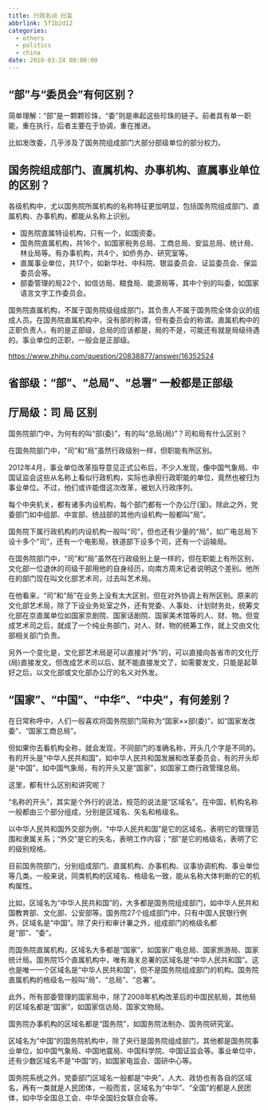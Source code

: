 ```yaml
---
title: 行政名词 扫盲
abbrlink: 5f1b2d12
categories:
  - others
  - politics
  - china
date: 2018-03-24 00:00:00
---
```

## “部”与“委员会”有何区别？
 简单理解：“部”是一颗颗珍珠，“委”则是串起这些珍珠的链子。前者具有单一职能，重在执行，后者主要在于协调，重在推进。

比如发改委，几乎涉及了国务院组成部门大部分部级单位的部分权力。


## 国务院组成部门、直属机构、办事机构、直属事业单位的区别？

各级机构中，尤以国务院所属机构的名称特征更加明显，包括国务院组成部门、直属机构、办事机构，都能从名称上识别。

- 国务院直属特设机构，只有一个，如国资委。
- 国务院直属机构，共16个，如国家税务总局、工商总局、安监总局、统计局、林业局等。有办事机构，共4个，如侨务办、研究室等。
- 直属事业单位，共17个，如新华社、中科院、银监委员会、证监委员会、保监委员会等。
- 部委管理的局22个，如信访局、粮食局、能源局等，其中个别的叫委，如国家语言文字工作委员会。

国务院直属机构，不属于国务院级组成部门，其负责人不属于国务院全体会议的组成人员。在国务院直属机构中，没有部的称谓，但有委员会的称谓。直属机构中的正职负责人，有的是正部级，总局的应该都是，局的不是，可能还有就是局级待遇的。事业单位的正职，一般会是正部级。


https://www.zhihu.com/question/20838877/answer/16352524


## 省部级：“部”、“总局”、“总署” 一般都是正部级


## 厅局级：司 局 区别

国务院部门中，为何有的叫“部(委)”，有的叫“总局(局)”？司和局有什么区别？


在国务院部门中，“司”和“局”虽然行政级别一样，但职能有所区别。


2012年4月，事业单位改革指导意见正式公布后，不少人发现，像中国气象局、中国证监会这些从名称上看似行政机构，实际也承担行政职能的单位，竟然也被归为事业单位。不过，他们或许能借这次改革，被划入行政序列。

每个中央机关，都有诸多内设机构，每个部门都有一个办公厅(室)。除此之外，党委部门如中组部、中宣部、统战部的其他内设机构一般都叫“局”。

国务院下属行政机构的内设机构一般叫“司”，但也还有少量的“局”，如广电总局下设十多个“司”，还有一个电影局，铁道部下设多个司，还有一个运输局。

在国务院部门中，“司”和“局”虽然在行政级别上是一样的，但在职能上有所区别，文化部一位退休的司级干部用他的自身经历，向南方周末记者说明这个差别。他所在的部门现在叫文化部艺术司，过去叫艺术局。

在他看来，“司”和“局”在业务上没有太大区别，但在对外协调上有所区别。原来的文化部艺术局，除了下设业务处室之外，还有党委、人事处、计划财务处，统筹文化部在京直属单位如国家京剧院、国家话剧院、国家美术馆等的人、财、物。但变成艺术司之后，就成了一个纯业务部门，对人、财、物的统筹工作，就上交由文化部相关部门负责。

另外一个变化是，文化部艺术局是可以直接对“外”的，可以直接向各省市的文化厅(局)直接发文。但改成艺术司以后，就不能直接发文了，如需要发文，只能是起草好之后，以文化部或文化部办公厅的名义对外发。

## “国家”、“中国”、“中华”、“中央”，有何差别？

在日常称呼中，人们一般喜欢将国务院部门简称为“国家××部(委)”，如“国家发改委”、“国家工商总局”。

但如果你去看机构全称，就会发现，不同部门的准确名称，开头几个字是不同的。有的开头是“中华人民共和国”，如中华人民共和国发展和改革委员会，有的开头却是“中国”，如中国气象局，有的开头又是“国家”，如国家工商行政管理总局。

这里，都有什么区别和讲究呢？

“名称的开头”，其实是个外行的说法，规范的说法是“区域名”。在中国，机构名称一般都由三个部分组成，分别是区域名、矢名和格级名。

以中华人民共和国外交部为例，“中华人民共和国”是它的区域名，表明它的管理范围和隶属关系；“外交”是它的矢名，表明工作内容；“部”是它的格级名，表明了它的级别规格。

目前国务院部门，分别组成部门、直属机构、办事机构、议事协调机构、事业单位等几类。一般来说，同类机构的区域名、格级名一致，能从名称大体判断的它的机构属性。

比如，区域名为“中华人民共和国”的，大多都是国务院组成部门，如中华人民共和国教育部、文化部、公安部等。国务院27个组成部门中，只有中国人民银行例外，区域名是“中国”。除了央行和审计署之外，组成部门的格级名都是“部”、“委”。

而国务院直属机构，区域名大多都是“国家”，如国家广电总局、国家旅游局、国家统计局。国务院15个直属机构中，唯有海关总署的区域名是“中华人民共和国”。这也是唯一一个区域名是“中华人民共和国”，但不是国务院组成部门的机构。国务院直属机构的格级名一般叫“局”、“总局”、“总署”。

此外，所有部委管理的国家局中，除了2008年机构改革后的中国民航局，其他局的区域名都是“国家”，如国家信访局、国家文物局。

国务院办事机构的区域名都是“国务院”，如国务院法制办、国务院研究室。

区域名为“中国”的国务院机构中，除了央行是国务院组成部门，其他都是国务院事业单位，如中国气象局、中国地震局、中国科学院、中国证监会等。事业单位中，还有少数区域名不是“中国”的，如国家电监会、国研中心等。

国务院系统之外，党委部门区域名一般都是“中央”，人大、政协也有各自的区域名，再有一类就是人民团体，一般而言，区域名为“中华”、“全国”的都是人民团体，如中华全国总工会、中华全国妇女联合会等。
